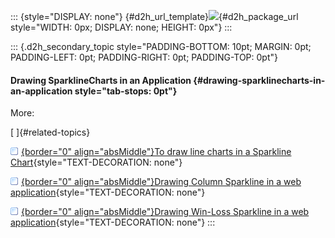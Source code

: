 ::: {style="DISPLAY: none"}
[](ms-xhelp:///?Id=d2h_url_template){#d2h_url_template}![](!package_url!){#d2h_package_url style="WIDTH: 0px; DISPLAY: none; HEIGHT: 0px"}
:::

::: {.d2h_secondary_topic style="PADDING-BOTTOM: 10pt; MARGIN: 0pt; PADDING-LEFT: 0pt; PADDING-RIGHT: 0pt; PADDING-TOP: 0pt"}
#### Drawing SparklineCharts in an Application {#drawing-sparklinecharts-in-an-application style="tab-stops: 0pt"}

More:

[ ]{#related-topics}

[![](button.gif){border="0" align="absMiddle"}To draw line charts in a Sparkline Chart](ms-xhelp:///?Id=8b376af9-b3c6-4b82-b705-b0ead67ebfe8){style="TEXT-DECORATION: none"}

[![](button.gif){border="0" align="absMiddle"}Drawing Column Sparkline in a web application](ms-xhelp:///?Id=cfd4dad3-2a03-4776-87a2-959b820de006){style="TEXT-DECORATION: none"}

[![](button.gif){border="0" align="absMiddle"}Drawing Win-Loss Sparkline in a web application](ms-xhelp:///?Id=720c83c7-78b4-4325-a168-10810a156382){style="TEXT-DECORATION: none"}
:::
